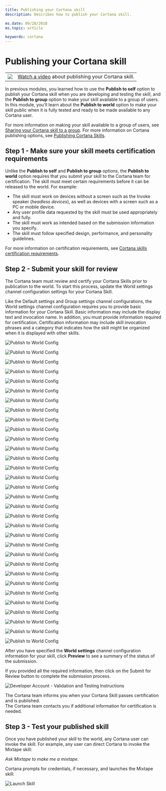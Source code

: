 ```yaml
---
title: Publishing your Cortana skill
description: Describes how to publish your Cortana skill.

ms.date: 09/28/2018
ms.topic: article

keywords: cortana
---
```


# Publishing your Cortana skill

|   |   |
| - | - |
| ![](../images/video-icon.png) | [Watch a video](https://mva.microsoft.com/en-US/training-courses/getting-started-with-cortana-skills-18241?l=75bH5yeoE_9811787171) about publishing your Cortana skill. |

In previous modules, you learned how to use the **Publish to self** option to publish your Cortana skill when you are developing and testing the skill, and the **Publish to group** option to make your skill available to a group of users. In this module, you'll learn about the **Publish to world** option to make your skill public when it is fully tested and ready to be made available to any Cortana user.

For more information on making your skill available to a group of users, see [Sharing your Cortana skill to a group](./mva71-share-skill.md). For more information on Cortana publishing options, see [Publishing Cortana Skills](./publish-skill.md).

## Step 1 - Make sure your skill meets certification requirements

Unlike the **Publish to self** and **Publish to group** options, the **Publish to world** option requires that you submit your skill to the Cortana team for certification. The skill must meet certain requirements before it can be released to the world. For example:

* The skill must work on devices without a screen such as the Invoke speaker (*headless devices*), as well as devices with a screen such as a PC or mobile device.
* Any user profile data requested by the skill must be used appropriately and fully.
* The skill must work as intended based on the submission information you specify.
* The skill must follow specified design, performance, and personality guidelines.

For more information on certification requirements, see [Cortana skills certification requirements](./skill-review-guidelines.md).

## Step 2 - Submit your skill for review  

<!-- new -->
The Cortana team must review and certify your Cortana Skills prior to publication to the world. To start this process, update the World settings channel configuration settings for your Cortana Skill.  

Like the Default settings and Group settings channel configurations, the World settings channel configuration requires you to provide basic information for your Cortana Skill. Basic information may include the display text and invocation name. In addition, you must provide information required for certification. Certification information may include skill invocation phrases and a category that indicates how the skill might be organized when it is displayed with other skills.  

<!-- new -->  
![Publish to World Config](../images/skill_information-skill_icon.png)  

![Publish to World Config](../images/skill_information-display_name.png)  

![Publish to World Config](../images/skill_information-invocation_name.png)  

![Publish to World Config](../images/skill_information-short_description.png)  

![Publish to World Config](../images/skill_information-long_description.png)  

![Publish to World Config](../images/skill_information-sample_invocation_phrase.png)  

![Publish to World Config](../images/skill_information-primary_category.png)  

![Publish to World Config](../images/skill_information-secondary_category.png)  

![Publish to World Config](../images/skill_information-tags.png)  

![Publish to World Config](../images/skill_information-supported_platforms.png)  

![Publish to World Config](../images/skill_information-collect_users_personal_information.png) 

![Publish to World Config](../images/developer_account-developer_account_type.png)  

![Publish to World Config](../images/developer_account-developer_information-first_name.png)  

![Publish to World Config](../images/developer_account-developer_information-last_name.png)  

![Publish to World Config](../images/developer_account-developer_information-email.png)  

![Publish to World Config](../images/developer_account-developer_information-phone_number.png)  

![Publish to World Config](../images/developer_account-developer_information-address.png)  

![Publish to World Config](../images/developer_account-developer_information-city_district.png)  

![Publish to World Config](../images/developer_account-developer_information-state.png)  

![Publish to World Config](../images/developer_account-developer_information-zip_code.png)  

![Publish to World Config](../images/developer_account-developer_information-country.png)  

![Publish to World Config](../images/developer_account-developer_information-developed_for.png)  

![Publish to World Config](../images/developer_account-developer_information-published_by.png)  

![Publish to World Config](../images/developer_account-developer_information-developer_company_website_url.png)  

![Publish to World Config](../images/developer_account-support_contact-email.png)  

![Publish to World Config](../images/developer_account-support_contact-website_url.png)  

![Publish to World Config](../images/developer_account-publisher_information-name.png)  

![Publish to World Config](../images/developer_account-publisher_information-email.png)  

![Publish to World Config](../images/developer_account-publisher_information-phone_number.png)  

![Publish to World Config](../images/developer_account-privacy_policy_and_tou-privacy_policy_url.png)  

![Publish to World Config](../images/developer_account-privacy_policy_and_tou-terms_of_use_url.png)  

![Publish to World Config](../images/developer_account-privacy_policy_and_tou-notices.png)  

After you have specified the **World settings** channel configuration information for your skill, click **Preview** to see a summary of the status of the submission.

If you provided all the required information, then click on the Submit for Review button to complete the submission process. 

![Developer Account - Validation and Testing Instructions](../images/developer_account-validation_and_testing_instructions.png)  

The Cortana team informs you when your Cortana Skill passes certification and is published.  
The Cortana team contacts you if additional information for certification is needed.  
<!-- new --> 

## Step 3 - Test your published skill

Once you have published your skill to the world, any Cortana user can invoke the skill. For example, any user can direct Cortana to invoke the Mixtape skill:

*Ask Mixtape to make me a mixtape.* 

Cortana prompts for credentials, if necessary, and launches the Mixtape skill:

![Launch Skill](../images/mva41-tada.png)
